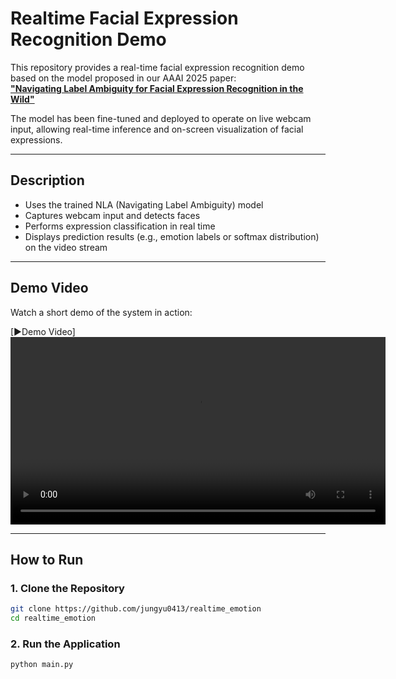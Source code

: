 # Realtime Facial Expression Recognition Demo

This repository provides a real-time facial expression recognition demo based on the model proposed in our AAAI 2025 paper:  
[**"Navigating Label Ambiguity for Facial Expression Recognition in the Wild"**](https://arxiv.org/abs/2502.09993)

The model has been fine-tuned and deployed to operate on live webcam input, allowing real-time inference and on-screen visualization of facial expressions.

---

## Description

- Uses the trained NLA (Navigating Label Ambiguity) model
- Captures webcam input and detects faces
- Performs expression classification in real time
- Displays prediction results (e.g., emotion labels or softmax distribution) on the video stream

---

## Demo Video

Watch a short demo of the system in action:

[▶Demo Video]
<video src="https://github.com/user-attachments/assets/1dfa18b7-c0c6-4481-be6f-ad9f7e81ec6f" controls width="600">
  Your browser does not support the video tag.
</video>

---

## How to Run

### 1. Clone the Repository
```bash
git clone https://github.com/jungyu0413/realtime_emotion
cd realtime_emotion
```
### 2. Run the Application
```bash
python main.py
```
